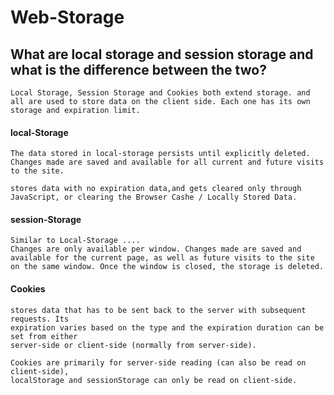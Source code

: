# Web-Storage



## What are local storage and session storage and what is the difference between the two?
	
	Local Storage, Session Storage and Cookies both extend storage. and all are used to store data on the client side. Each one has its own storage and expiration limit.

#### local-Storage
	
	The data stored in local-storage persists until explicitly deleted. Changes made are saved and available for all current and future visits to the site.

	stores data with no expiration data,and gets cleared only through JavaScript, or clearing the Browser Cashe / Locally Stored Data.

#### session-Storage

	Similar to Local-Storage ....
	Changes are only available per window. Changes made are saved and available for the current page, as well as future visits to the site on the same window. Once the window is closed, the storage is deleted.


#### Cookies
	
	stores data that has to be sent back to the server with subsequent requests. Its 
	expiration varies based on the type and the expiration duration can be set from either
	server-side or client-side (normally from server-side).

	Cookies are primarily for server-side reading (can also be read on client-side), 
	localStorage and sessionStorage can only be read on client-side.



